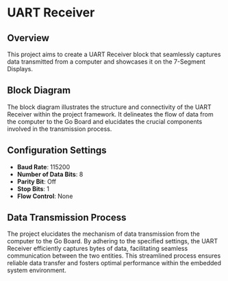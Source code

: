 # UART Receiver

## Overview
This project aims to create a UART Receiver block that seamlessly captures data transmitted from a computer and showcases it on the 7-Segment Displays.

## Block Diagram
The block diagram illustrates the structure and connectivity of the UART Receiver within the project framework. It delineates the flow of data from the computer to the Go Board and elucidates the crucial components involved in the transmission process.

## Configuration Settings
- **Baud Rate**: 115200
- **Number of Data Bits**: 8
- **Parity Bit**: Off
- **Stop Bits**: 1
- **Flow Control**: None

## Data Transmission Process
The project elucidates the mechanism of data transmission from the computer to the Go Board. By adhering to the specified settings, the UART Receiver efficiently captures bytes of data, facilitating seamless communication between the two entities. This streamlined process ensures reliable data transfer and fosters optimal performance within the embedded system environment.

